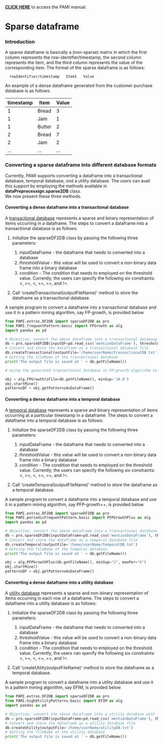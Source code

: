 **[CLICK HERE](index.html)** to access the PAMI manual.


# Sparse dataframe

### Introduction
A sparse dataframe is basically a (non-sparse) matrix in which the first column represents the row-identifier/timestamp, 
the second column represents the item, and the third column represents the value of the corresponding item.
The format of the sparse dataframe is as follows:

      rowIdentifier/timestamp   Item1   Value

An example of a dense dataframe generated from the customer purchase database is as follows:

  timestamp | Item | Value
  ---------|-----|---
    1| Bread | 3
    1|Jam|1
    1|Butter|2
    2|Bread|7
    2|Jam|2
   ...|...|...

### Converting a sparse dataframe into different database formats
Currently, PAMI supports converting a dataframe into a transactional database, temporal database, ond a utility database.
The users can avail this support by employing the methods available in **dataPreprocessign.sparse2DB** class.  
We now present these three methods.

#### Converting a dense dataframe into a transactional database
A [transactional database](transactionalDatabase.html) represents a sparse and binary representation of items occurring in a dataframe. 
The steps to convert a dataframe into a transactional database is as follows:

1. Initialize the sparseDF2DB class by passing the following three parameters: 
   1. inputDataFrame  - the dataframe that needs to converted into a database
   1. thresholdValue  - this value will be used to convert a non-binary data frame into a binary database
   1. condition       - The condition that needs to employed on the threshold value. Currently, the users can specify 
      the following six constraints: >, >=, <, <=, ==, and !=.

1. Call 'createTransactional(outputFileName)' method to store the dataframe as a transactional database.

A sample program to convert a dataframe into a transactional database and use it in a pattern mining algorithm, say FP-growth, is provided below

 ```Python
from PAMI.extras.DF2DB import sparseDF2DB as pro
from PAMI.frequentPattern.basic import FPGrowth as alg
import pandas as pd

# Objective: convert the above dataframe into a transactional database with items whose value is greater than or equal 1.
db = pro.sparseDF2DB(inputDF=pd.read_csv('mentionDataFrame'), thresholdValue=1, condition='>=')
# Convert and store the dataframe as a transactional database file
db.createTransactional(outputFile='/home/userName/transactionalDB.txt')
# Getting the fileName of the transactional database
print('The output file is saved at ' + db.getFileName())

# Using the generated transactional database in FP-growth algorithm to discover frequent patterns

obj = alg.FPGrowth(iFile=db.getFileName(), minSup='10.0')
obj.startMine()
patternsDF = obj.getPatternsAsDataFrame()

   ```

#### Converting a dense dataframe into a temporal database
A [temporal database](temporalDatabase.html) represents a sparse and binary representation of items occurring at a particular timestamp
in a dataframe.  The steps to convert a dataframe into a temporal database is as follows:

1. Initialize the sparseDF2DB class by passing the following three parameters: 
   1. inputDataFrame  - the dataframe that needs to converted into a database
   1. thresholdValue  - this value will be used to convert a non-binary data frame into a binary database
   1. condition       - The condition that needs to employed on the threshold value. Currently, the users can specify 
      the following six constraints: >, >=, <, <=, ==, and !=.

1. Call 'createTemporal(outputFileName)' method to store the dataframe as a temporal database.

A sample program to convert a dataframe into a temporal database and use it in a pattern mining algorithm, say PFP-growth++, is provided below

 ```Python
from PAMI.extras.DF2DB import sparseDF2DB as pro
from PAMI.periodicFrequentPattern.basic import PFPGrowthPlus as alg
import pandas as pd

# Objective: convert the above dataframe into a transactional database with items whose value is greater than or equal 1.
db = pro.sparseDF2DB(inputDataFrame=pd.read_csv('mentionDataFrame'), thresholdValue=1, condition='>=')
# Convert and store the dataframe as a temporal database file
db.createTemporal(outputFile='/home/userName/temporalDB.txt')
# Getting the fileName of the temporal database
print('The output file is saved at ' + db.getFileName())

obj = alg.PFPGrowthPlus(db.getFileName(), minSup="2", maxPer="6")
obj.startMine()
patternsDF = obj.getPatternsAsDataFrame()

``` 
#### Converting a dense dataframe into a utility database
A [utility database](utilityDatabase.html) represents a sparse and non-binary representation of items occurring in
each row of a dataframe.  The steps to convert a dataframe into a utility database is as follows:

1. Initialize the sparseDF2DB class by passing the following three parameters: 
   1. inputDataFrame  - the dataframe that needs to converted into a database
   1. thresholdValue  - this value will be used to convert a non-binary data frame into a binary database
   1. condition       - The condition that needs to employed on the threshold value. Currently, the users can specify 
      the following six constraints: >, >=, <, <=, ==, and !=.

1. Call 'createUtility(outputFileName)' method to store the dataframe as a temporal database.

A sample program to convert a dataframe into a utility database and use it in a pattern mining algorithm, say EFIM, is provided below

 ```Python
from PAMI.extras.DF2DB import sparseDF2DB as pro
from PAMI.highUtilityPatterns.basic import EFIM as alg
import pandas as pd

# Objective: convert the above dataframe into a utility database with items whose value is greater than or equal 1.
db = pro.sparseDF2DB(inputDataFrame=pd.read_csv('mentionDataFrame'), thresholdValue=1, condition='>=')
# Convert and store the dataframe as a utility database file
db.createUtility(outputFile='/home/userName/utilityDB.txt')
# Getting the fileName of the utility database
print('The output file is saved at ' + db.getFileName())

  ```

